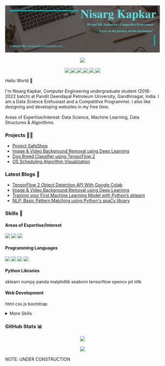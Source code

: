 <p align="center">
  <img src="GitHub_Banner.png">
</p>

<p align="center">
  <img src="https://komarev.com/ghpvc/?username=Nkap23&color=blue">
</p>

<p align="center">
  
  <a href="https://www.linkedin.com/in/nisarg-kapkar/">
    <img src="https://img.shields.io/badge/LinkedIn-0077B5?style=flat&logo=linkedin&logoColor=white">
  </a>
  
  <a href="https://nisargkapkar.medium.com/">
    <img src="https://img.shields.io/badge/Medium-12100E?style=flat&logo=medium&logoColor=white">
  </a>
  
  <a href="https://nisargkapkar.hashnode.dev/">
    <img src="https://img.shields.io/badge/Hashnode-2962FF?style=flat&logo=hashnode&logoColor=white">
  </a>
  
  <a href="https://www.kaggle.com/nisargkapkar">
    <img src="https://img.shields.io/badge/Kaggle-2596BE?style=flat&logo=kaggle&logoColor=white">
  </a>
  
  <a href="https://www.codechef.com/users/n_kap">
    <img src="https://img.shields.io/badge/Codechef-5B4638?style=flat&logo=codechef&logoColor=white">
  </a>
  
  <a href="mailto:nisargkapkar00@gmail.com">
    <img src="https://img.shields.io/badge/Gmail-D14836?style=flat&logo=gmail&logoColor=white">
  </a>
  
</p>

Hello World 👋
<br/>
<br/>
I'm Nisarg Kapkar, Computer Engineering undergraduate student (2018-2022 batch) at Pandit Deendayal Petroleum University, Gandhinagar, India. I am a Data Science Enthusiast and a Competitive Programmer. I also like designing and developing websites in my free time.
<br/>
<br/>
Areas of Expertise/Interest: Data Science, Machine Learning, Data Structures & Algorithms.

<h3>
  Projects 👨‍💻
</h3>
<ul>
  <li><a href="https://github.com/Project-SafeShop">Project SafeShop</a></li>
  <li><a href="https://github.com/Nkap23/u2net_bgremove_code">Image & Video Background Removal using Deep Learning</a></li>
  <li><a href="https://github.com/Nkap23/TensorFlow_with_Colab_tutorial">Dog Breed Classifier using TensorFlow 2</a></li>
  <li><a href="https://github.com/ParthPrajapati43/OS-Algorithms">OS Scheduling Algorithm Visualization</a></li>
</ul>

<h3>
  Latest Blogs 📝
</h3>
<ul>
  <li><a href="https://medium.com/swlh/tensorflow-2-object-detection-api-with-google-colab-b2af171e81cc">TensorFlow 2 Object Detection API With Google Colab</a></li>
  <li><a href="https://nisargkapkar.hashnode.dev/image-and-video-background-removal-using-deep-learning">Image & Video Background Removal using Deep Learning</a></li>
  <li><a href="https://medium.com/analytics-vidhya/training-your-first-machine-learning-model-with-sklearn-e03d5de3bfba">Training your First Machine Learning Model with Python’s sklearn</a></li>
  <li><a href="https://nisargkapkar.hashnode.dev/nlp-basic-pattern-matching-using-pythons-spacy-library">NLP: Basic Pattern Matching using Python's spaCy library</a></li>
</ul>

<h3>
  Skills 💼
</h3>
<h4>Areas of Expertise/Interest</h4>
<p>
  <img src="https://img.shields.io/badge/Data%20Science-D96826?style=plastic&logoColor=white">
  <img src="https://img.shields.io/badge/Machine%20Learning-74CB34?style=plastic&logoColor=white">
  <img src="https://img.shields.io/badge/Data%20Structures%20&%20Algorithms-3E50C1?style=plastic&logoColor=white">
</p>
<h4>Programming Languages</h4>
<p>
  <img src="https://img.shields.io/badge/Python-14354C?style=plastic&logo=python&logoColor=white">
  <img src="https://img.shields.io/badge/C%2B%2B-00599C?style=plastic&logo=c%2B%2B&logoColor=white">
  <img src="https://img.shields.io/badge/C-00599C?style=plastic&logo=c&logoColor=white">
  <img src="https://img.shields.io/badge/Java-ED8B00?style=plastic&logo=java&logoColor=white">
</p>
<h4>Python Libraries</h4>
<p>
  sklearn
  numpy
  panda
  matplotlib
  seaborn
  tensorflow
  opencv
  pil
  nltk
</p>
<h4>Web Development</h4>
<p>
  html
  css
  js
  bootstrap
</p>
<details>
  <summary>More Skills</summary>
</details>

<!--<details>
  <summary>Programming Languages</summary>
  <img src="https://img.shields.io/badge/Python-14354C?style=plastic&logo=python&logoColor=white">
  <img src="https://img.shields.io/badge/C%2B%2B-00599C?style=plastic&logo=c%2B%2B&logoColor=white">
  <img src="https://img.shields.io/badge/C-00599C?style=plastic&logo=c&logoColor=white">
  <img src="https://img.shields.io/badge/Java-ED8B00?style=plastic&logo=java&logoColor=white">
</details>-->


<h3>
  GitHub Stats 📊
</h3>
<p align="center">
  <img src="https://github-readme-stats.vercel.app/api?username=Nkap23&show_icons=true&theme=vision-friendly-dark">
</p>
<p align="center">
  <img src="https://github-readme-stats.vercel.app/api/top-langs/?username=Nkap23&theme=vision-friendly-dark">
</p>

NOTE: UNDER CONSTRUCTION
